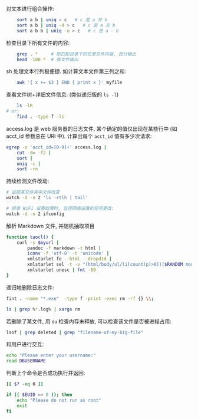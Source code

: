 对文本进行组合操作:

```bash
	sort a b | uniq > c   # c 是 a 并 b
	sort a b | uniq -d > c   # c 是 a 交 b
	sort a b b | uniq -u > c   # c 是 a - b
```

检查目录下所有文件的内容:

```bash
	grep . *     # 即匹配目录下的任意文件内容, 按行输出
	head -100 *  # 按文件输出
```

sh 处理文本行列极便捷. 如计算文本文件第三列之和:

```bash
	awk '{ x += $3 } END { print x }' myfile
```

查看文件树+详细文件信息: (类似递归版的 `ls -l`)

```bash
	ls -lR
# or:
	find . -type f -ls
```

access.log 是 web 服务器的日志文件, 某个确定的值仅出现在某些行中 (如 acct_id 参数总在 URI 中). 计算出每个 `acct_id` 值有多少次请求:

```bash
egrep -o 'acct_id=[0-9]+' access.log | 
	cut -d= -f2 | 
	sort | 
	uniq -c | 
	sort -rn
```

持续检测文件改动:

```bash
# 监控某文件夹中文件改变
watch -d -n 2 'ls -rtlh | tail'

# 排查 WiFi 设置故障时, 监控网络设置的任何更改:
watch -d -n 2 ifconfig
```

解析 Markdown 文件, 并随机抽取项目

```bash
function taocl() {
	curl -s $myurl |
		pandoc -f markdown -t html |
		iconv -f 'utf-8' -t 'unicode' |
		xmlstarlet fo --html --dropdtd |
		xmlstarlet sel -t -v "(html/body/ul/li[count(p)>0])[$RANDOM mod last()+1]" |
		xmlstarlet unesc | fmt -80
}
```

递归地删除日志文件:

```bash
fint . -name "*.exe"  -type f -print -exec rm -rf {} \\;

ls | grep %*.log% | xargs rm
```

若删除了某文件, 用 `du` 检查内存未释放, 可以检查该文件是否被进程占用:

```bash
lsof | grep deleted | grep "filename-of-my-big-file"
```

和用户进行交互:

```sh
echo "Please enter your username:"
read DBUSERNAME
```

判断上个命令是否成功执行并返回:

```sh
[[ $? -eq 0 ]]

if (( $EUID == 0 )); then
	echo "Please do not run as root"
	exit
fi
```